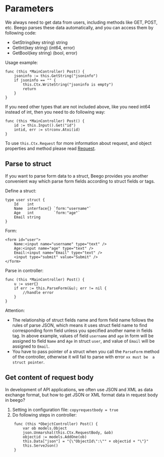 # Parameters

We always need to get data from users, including methods like GET, POST, etc. Beego parses these data automatically, and you can access them by following code:

- GetString(key string) string
- GetInt(key string) (int64, error)
- GetBool(key string) (bool, error)

Usage example:

	func (this *MainController) Post() {
		jsoninfo := this.GetString("jsoninfo")
		if jsoninfo == "" {
			this.Ctx.WriteString("jsoninfo is empty")
			return
		}
	}

If you need other types that are not included above, like you need int64 instead of int, then you need to do following way:

	func (this *MainController) Post() {
		id := this.Input().Get("id")
		intid, err := strconv.Atoi(id)
	}

To use `this.Ctx.Request` for more information about request, and object properties and method please read [Request](http://gowalker.org/net/http#Request).

## Parse to struct

If you want to parse form data to a struct, Beego provides you another convenient way which parse form fields according to struct fields or tags.

Define a struct:

	type user struct {
		Id    int
		Name  interface{} `form:"username"`
		Age   int         `form:"age"`
		Email string
	}

Form:

	<form id="user">
		Name:<input name="username" type="text" />
		Age:<input name="age" type="text" />
		Email:<input name="Email" type="text" />
		<input type="submit" value="Submit" />
	</form>

Parse in controller:

	func (this *MainController) Post() {
		u := user{}
		if err := this.ParseForm(&u); err != nil {
			//handle error
		}
	}

Attention:

* The relationship of struct fields name and form field name follows the rules of parse JSON, which means it uses struct field name to find corresponding form field unless you specified another name in fields tag. In above example, values of field `username` and `age` in form will be assigned to field `Name` and `Age` in struct `user`, and value of `Email` will be assigned to `Email`.
* You have to pass pointer of a struct when you call the `ParseForm` method of the controller, otherwise it will fail to parse with error `xx must be  a struct pointer`.

## Get content of request body

In development of API applications, we often use JSON and XML as data exchange format, but how to get JSON or XML format data in request body in beego?

1. Setting in configuration file: `copyrequestbody = true`
2. Do following steps in controller:

```
	func (this *ObejctController) Post() {
		var ob models.Object
		json.Unmarshal(this.Ctx.RequestBody, &ob)
		objectid := models.AddOne(ob)
		this.Data["json"] = "{\"ObjectId\":\"" + objectid + "\"}"
		this.ServeJson()
	}
```